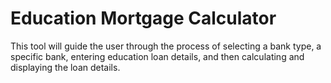 # Education Mortgage Calculator

This tool will guide the user through the process of selecting a bank type, a specific bank, entering education loan details, and then calculating and displaying the loan details. 
